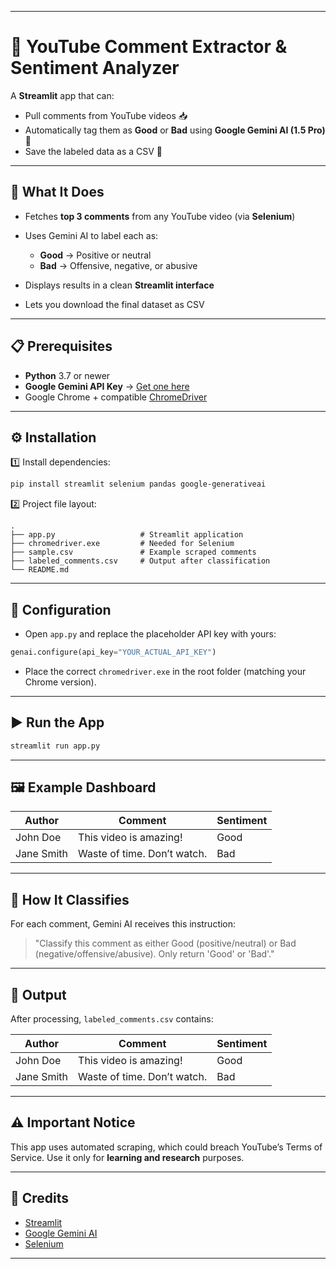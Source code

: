 
---

# 📢 YouTube Comment Extractor & Sentiment Analyzer

A **Streamlit** app that can:

* Pull comments from YouTube videos 📥
* Automatically tag them as **Good** or **Bad** using **Google Gemini AI (1.5 Pro)** 🤖
* Save the labeled data as a CSV 📄

---

## 🌟 What It Does

* Fetches **top 3 comments** from any YouTube video (via **Selenium**)
* Uses Gemini AI to label each as:

  * **Good** → Positive or neutral
  * **Bad** → Offensive, negative, or abusive
* Displays results in a clean **Streamlit interface**
* Lets you download the final dataset as CSV

---

## 📋 Prerequisites

* **Python** 3.7 or newer
* **Google Gemini API Key** → [Get one here](https://makersuite.google.com/app)
* Google Chrome + compatible [ChromeDriver](https://chromedriver.chromium.org/downloads)

---

## ⚙️ Installation

1️⃣ Install dependencies:

```bash
pip install streamlit selenium pandas google-generativeai
```

2️⃣ Project file layout:

```
.
├── app.py                   # Streamlit application
├── chromedriver.exe         # Needed for Selenium
├── sample.csv               # Example scraped comments
├── labeled_comments.csv     # Output after classification
└── README.md
```

---

## 🔑 Configuration

* Open `app.py` and replace the placeholder API key with yours:

```python
genai.configure(api_key="YOUR_ACTUAL_API_KEY")
```

* Place the correct `chromedriver.exe` in the root folder (matching your Chrome version).

---

## ▶️ Run the App

```bash
streamlit run app.py
```

---

## 🖼 Example Dashboard

| Author     | Comment                     | Sentiment |
| ---------- | --------------------------- | --------- |
| John Doe   | This video is amazing!      | Good      |
| Jane Smith | Waste of time. Don’t watch. | Bad       |

---

## 🧠 How It Classifies

For each comment, Gemini AI receives this instruction:

> "Classify this comment as either Good (positive/neutral) or Bad (negative/offensive/abusive). Only return 'Good' or 'Bad'."

---

## 📂 Output

After processing, `labeled_comments.csv` contains:

| Author     | Comment                     | Sentiment |
| ---------- | --------------------------- | --------- |
| John Doe   | This video is amazing!      | Good      |
| Jane Smith | Waste of time. Don’t watch. | Bad       |

---

## ⚠️ Important Notice

This app uses automated scraping, which could breach YouTube’s Terms of Service. Use it only for **learning and research** purposes.

---

## 🙏 Credits

* [Streamlit](https://streamlit.io/)
* [Google Gemini AI](https://ai.google.dev/)
* [Selenium](https://www.selenium.dev/)

---

